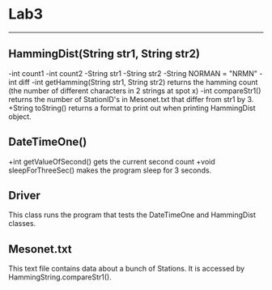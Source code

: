 # Lab3
---
## HammingDist(String str1, String str2)
-int count1
-int count2
-String str1
-String str2
-String NORMAN = "NRMN"
-int diff
-int getHamming(String str1, String str2)
  returns the hamming count (the number of different characters in 2 strings at spot x)
-int compareStr1()
  returns the number of StationID's in Mesonet.txt that differ from str1 by 3.
+String toString()
  returns a format to print out when printing HammingDist object.

## DateTimeOne()
+int getValueOfSecond()
  gets the current second count
+void sleepForThreeSec()
  makes the program sleep for 3 seconds.

## Driver
This class runs the program that tests the DateTimeOne and HammingDist classes.

## Mesonet.txt
This text file contains data about a bunch of Stations. It is accessed by HammingString.compareStr1().

